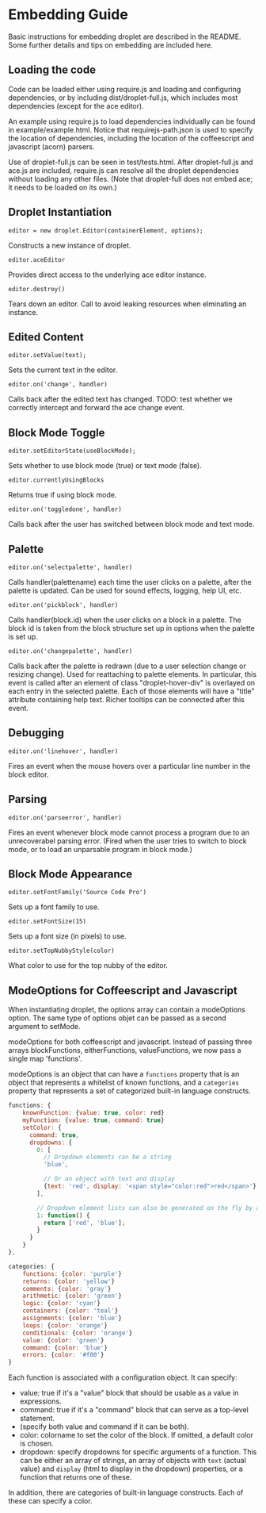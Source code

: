 Embedding Guide
===============

Basic instructions for embedding droplet are described in the README.
Some further details and tips on embedding are included here.

Loading the code
----------------

Code can be loaded either using require.js and loading and configuring
dependencies, or by including dist/droplet-full.js, which includes
most dependencies (except for the ace editor).

An example using require.js to load dependencies individually
can be found in example/example.html.  Notice that requirejs-path.json
is used to specify the location of dependencies, including the location
of the coffeescript and javascript (acorn) parsers.

Use of droplet-full.js can be seen in test/tests.html.  After droplet-full.js
and ace.js are included, require.js can resolve all the droplet dependencies
without loading any other files.  (Note that droplet-full does not embed
ace; it needs to be loaded on its own.)



Droplet Instantiation
---------------------

    editor = new droplet.Editor(containerElement, options);

Constructs a new instance of droplet.

    editor.aceEditor

Provides direct access to the underlying ace editor instance.

    editor.destroy()

Tears down an editor.  Call to avoid leaking resources when elminating
an instance.


Edited Content
--------------

    editor.setValue(text);

Sets the current text in the editor.

    editor.on('change', handler)

Calls back after the edited text has changed. TODO: test whether
we correctly intercept and forward the ace change event.


Block Mode Toggle
-----------------

    editor.setEditorState(useBlockMode);

Sets whether to use block mode (true) or text mode (false).

    editor.currentlyUsingBlocks

Returns true if using block mode.

    editor.on('toggledone', handler)

Calls back after the user has switched between block mode and text mode.


Palette
-------

    editor.on('selectpalette', handler)

Calls handler(palettename) each time the user clicks on a palette,
after the palette is updated.  Can be used for sound effects, logging,
help UI, etc.

    editor.on('pickblock', handler)

Calls handler(block.id) when the user clicks on a block in a palette.
The block id is taken from the block structure set up in options when
the palette is set up.

    editor.on('changepalette', handler)

Calls back after the palette is redrawn (due to a user selection change
or resizing change).  Used for reattaching to palette elements.  In
particular, this event is called after an element of class
"droplet-hover-div" is overlayed on each entry in the selected palette.
Each of those elements will have a "title" attribute containing help text.
Richer tooltips can be connected after this event.


Debugging
---------

    editor.on('linehover', handler)

Fires an event when the mouse hovers over a particular line
number in the block editor.

Parsing
-------

    editor.on('parseerror', handler)

Fires an event whenever block mode cannot process a program due to
an unrecoverabel parsing error.  (Fired when the user tries to switch
to block mode, or to load an unparsable program in block mode.)


Block Mode Appearance
---------------------

    editor.setFontFamily('Source Code Pro')

Sets up a font family to use.

    editor.setFontSize(15)

Sets up a font size (in pixels) to use.

    editor.setTopNubbyStyle(color)

What color to use for the top nubby of the editor.

ModeOptions for Coffeescript and Javascript
-------------------------------------------

When instantiating droplet, the options array can contain a modeOptions
option.  The same type of options objet can be passed as a second
argument to setMode.

modeOptions for both coffeescript and javascript.  Instead of passing three arrays blockFunctions, eitherFunctions, valueFunctions, we now pass a single map 'functions'.

modeOptions is an object that can have a `functions` property that
is an object that represents a whitelist of known functions, and a
`categories` property that represents a set of categorized built-in
language constructs.

```js
functions: {
    knownFunction: {value: true, color: red}
    myFunction: {value: true, command: true}
    setColor: {
      command: true,
      dropdowns: {
        0: [
          // Dropdown elements can be a string
          'blue',

          // Or an object with text and display
          {text: 'red', display: '<span style="color:red">red</span>'}
        ],

        // Dropdown element lists can also be generated on the fly by a function
        1: function() {
          return ['red', 'blue'];
        }
      }
    }
},

categories: {
    functions: {color: 'purple'}
    returns: {color: 'yellow'}
    comments: {color: 'gray'}
    arithmetic: {color: 'green'}
    logic: {color: 'cyan'}
    containers: {color: 'teal'}
    assignments: {color: 'blue'}
    loops: {color: 'orange'}
    conditionals: {color: 'orange'}
    value: {color: 'green'}
    command: {color: 'blue'}
    errors: {color: '#f00'}
}
```

Each function is associated with a configuration object.  It can specify:
- value: true if it's a "value" block that should be usable as a value in expressions.
- command: true if it's a "command" block that can serve as a top-level statement.
- (specify both value and command if it can be both).
- color: colorname to set the color of the block.  If omitted, a default color is chosen.
- dropdown: specify dropdowns for specific arguments of a function. This can be either an array of strings, an array of objects with `text` (actual value) and `display` (html to display in the dropdown) properties, or a function that returns one of these.

In addition, there are categories of built-in language constructs.  Each
of these can specify a color.
